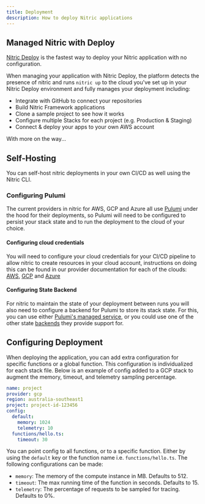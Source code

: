 ```yaml
---
title: Deployment
description: How to deploy Nitric applications
---
```


## Managed Nitric with Deploy

[Nitric Deploy](https://deploy.nitric.io) is the fastest way to deploy your Nitric application with no configuration.

When managing your application with Nitric Deploy, the platform detects the presence of nitric and runs `nitric up` to the cloud you've set up in your Nitric Deploy environment and fully manages your deployment including:

- Integrate with GitHub to connect your repositories
- Build Nitric Framework applications
- Clone a sample project to see how it works
- Configure multiple Stacks for each project (e.g. Production & Staging)
- Connect & deploy your apps to your own AWS account

With more on the way...

## Self-Hosting

You can self-host nitric deployments in your own CI/CD as well using the Nitric CLI.

### Configuring Pulumi

The current providers in nitric for AWS, GCP and Azure all use [Pulumi](https://pulumi.com) under the hood for their deployments, so Pulumi will need to be configured to persist your stack state and to run the deployment to the cloud of your choice.

#### Configuring cloud credentials

You will need to configure your cloud credentials for your CI/CD pipeline to allow nitric to create resources in your cloud account, instructions on doing this can be found in our provider documentation for each of the clouds: [AWS](/docs/reference/providers/aws), [GCP](/docs/reference/providers/gcp) and [Azure](/docs/reference/providers/azure)

#### Configuring State Backend

For nitric to maintain the state of your deployment between runs you will also need to configure a backend for Pulumi to store its stack state. For this, you can use either [Pulumi's managed service](https://www.pulumi.com/docs/intro/concepts/state/#logging-into-the-pulumi-service-backend), or you could use one of the other state [backends](https://www.pulumi.com/docs/intro/concepts/state/#logging-into-a-self-managed-backend) they provide support for.

## Configuring Deployment

When deploying the application, you can add extra configuration for specific functions or a global function. This configuration is individualized for each stack file. Below is an example of config added to a GCP stack to augment the memory, timeout, and telemetry sampling percentage.

```yaml
name: project
provider: gcp
region: australia-southeast1
project: project-id-123456
config:
  default:
    memory: 1024
    telemetry: 10
  functions/hello.ts:
    timeout: 30
```

You can point config to all functions, or to a specific function. Either by using the `default` key or the function name i.e. `functions/hello.ts`. The following configurations can be made:

- `memory`: The memory of the compute instance in MB. Defaults to 512.
- `timeout`: The max running time of the function in seconds. Defaults to 15.
- `telemetry`: The percentage of requests to be sampled for tracing. Defaults to 0%.
